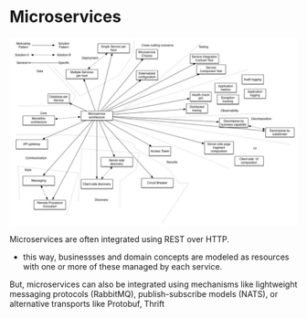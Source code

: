 # Microservices

![Microservices Mind-Map](images/microservices-mind-map.png?raw=true "Microservices Mind-Map")

Microservices are often integrated using REST over HTTP.
- this way, businessses and domain concepts are modeled as resources with one or more of these managed by each service.

But, microservices can also be integrated using mechanisms like lightweight messaging protocols (RabbitMQ), publish-subscribe models (NATS), or alternative transports like Protobuf, Thrift 

